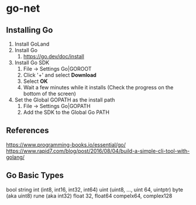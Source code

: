 # go-net
## Installing Go
1. Install GoLand
2. Install Go
   1. https://go.dev/doc/install
3. Install Go SDK
   1. File -> Settings Go|GOROOT
   2. Click '+' and select **Download**
   3. Select **OK**
   4. Wait a few minutes while it installs (Check the progress on the bottom of the screen)
4. Set the Global GOPATH as the install path
   1. File -> Settings Go|GOPATH
   2. Add the SDK to the Global Go PATH
## References
https://www.programming-books.io/essential/go/
https://www.rapid7.com/blog/post/2016/08/04/build-a-simple-cli-tool-with-golang/

## Go Basic Types
bool
string
int (int8, int16, int32, int64)
uint (uint8, ..., uint 64, uintptr)
byte (aka uint8)
rune (aka int32)
float 32, float64
compelx64, complex128
